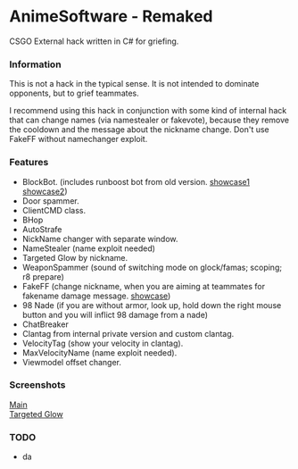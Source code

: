 # AnimeSoftware - Remaked
CSGO External hack written in C# for griefing.

### Information
This is not a hack in the typical sense.  It is not intended to dominate opponents, but to grief teammates.  
  
I recommend using this hack in conjunction with some kind of internal hack that can change names (via namestealer or fakevote), because they remove the cooldown and the message about the nickname change. Don't use FakeFF without namechanger exploit.

### Features
- BlockBot. (includes runboost bot from old version. [showcase1](https://www.youtube.com/watch?v=-pw8PNrEU8Q "showcase1") [showcase2](https://www.youtube.com/watch?v=ODWALQlLVbY "showcase2"))
- Door spammer.
- ClientCMD class.
- BHop
- AutoStrafe
- NickName changer with separate window.
- NameStealer (name exploit needed)
- Targeted Glow by nickname.
- WeaponSpammer (sound of switching mode on glock/famas; scoping; r8 prepare)
- FakeFF (change nickname, when you are aiming at teammates for fakename damage message. [showcase](https://gph.is/g/Zyzj6qW "showcase"))
- 98 Nade (if you are without armor, look up, hold down the right mouse button and you will inflict 98 damage from a nade)
- ChatBreaker
- Clantag from internal private version and custom clantag.
- VelocityTag (show your velocity in clantag).
- MaxVelocityName (name exploit needed).
- Viewmodel offset changer.

### Screenshots 
[Main](https://ibb.co/ZTh0DNQ "Main")  
[Targeted Glow](https://ibb.co/1T1MjTc "Targeted Glow")  

### TODO
- da
